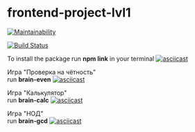 # frontend-project-lvl1

[![Maintainability](https://api.codeclimate.com/v1/badges/a99a88d28ad37a79dbf6/maintainability)](https://codeclimate.com/github/codeclimate/codeclimate/maintainability)  

[![Build Status](https://travis-ci.org/travis-ci/docs-travis-ci-com.svg?branch=master)](https://travis-ci.org/travis-ci/docs-travis-ci-com)

To install the package run **npm link** in your terminal
[![asciicast](https://asciinema.org/a/rOxped7gtdiaTpFvqYOArYbF3.svg)](https://asciinema.org/a/rOxped7gtdiaTpFvqYOArYbF3)

Игра "Проверка на чётность"  
run **brain-even**
[![asciicast](https://asciinema.org/a/Hthkj94ACys8eVEnrN4StUf3f.svg)](https://asciinema.org/a/Hthkj94ACys8eVEnrN4StUf3f)

Игра "Калькулятор"  
run **brain-calc**
[![asciicast](https://asciinema.org/a/NvLysOJQXwahCqOd2p4dceevd.svg)](https://asciinema.org/a/NvLysOJQXwahCqOd2p4dceevd)

Игра "НОД"  
run **brain-gcd**
[![asciicast](https://asciinema.org/a/pNS84iKYcl8u2jEYb4opH79nF.svg)](https://asciinema.org/a/pNS84iKYcl8u2jEYb4opH79nF)

